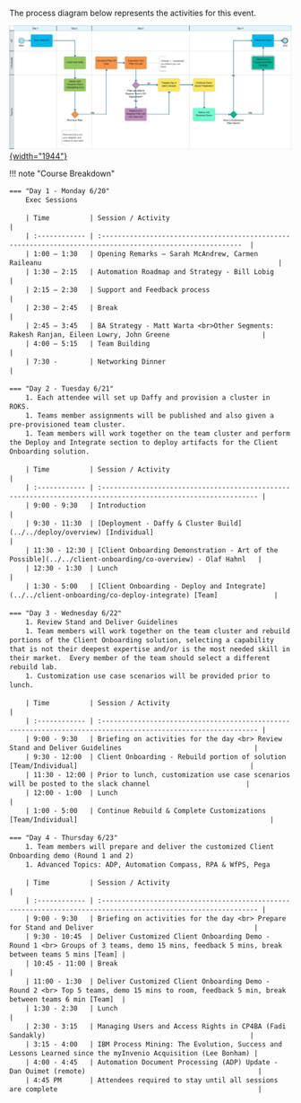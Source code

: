 The process diagram below represents the activities for this event.

<a href="https://ibm.biz/SKOTechAcademyProcess" target="_blank">![See it in Blueworks Live!](../src/images/demo-overview-bwl.png){width="1944"}</a>

!!! note "Course Breakdown"

    === "Day 1 - Monday 6/20"
        Exec Sessions

        | Time          | Session / Activity                                                                                          |
        | :------------ | :---------------------------------------------------------------------------------------------------------  |
        | 1:00 – 1:30   | Opening Remarks – Sarah McAndrew, Carmen Raileanu                                                           |
        | 1:30 – 2:15   | Automation Roadmap and Strategy - Bill Lobig                                                                |
        | 2:15 – 2:30   | Support and Feedback process                                                                                |
        | 2:30 – 2:45   | Break                                                                                                       |
        | 2:45 – 3:45   | BA Strategy - Matt Warta <br>Other Segments: Rakesh Ranjan, Eileen Lowry, John Greene                       |
        | 4:00 – 5:15   | Team Building                                                                                               |
        | 7:30 -        | Networking Dinner                                                                                           |

    === "Day 2 - Tuesday 6/21"
        1. Each attendee will set up Daffy and provision a cluster in ROKS.
        1. Teams member assignments will be published and also given a pre-provisioned team cluster.
        1. Team members will work together on the team cluster and perform the Deploy and Integrate section to deploy artifacts for the Client Onboarding solution.

        | Time          | Session / Activity                                                                                             |
        | :------------ | :------------------------------------------------------------------------------------------------------------- |
        | 9:00 - 9:30   | Introduction                                                                                                |
        | 9:30 - 11:30  | [Deployment - Daffy & Cluster Build](../../deploy/overview) [Individual]                                    |
        | 11:30 - 12:30 | [Client Onboarding Demonstration - Art of the Possible](../../client-onboarding/co-overview) - Olaf Hahnl   |
        | 12:30 - 1:30  | Lunch                                                                                                       |
        | 1:30 - 5:00   | [Client Onboarding - Deploy and Integrate](../../client-onboarding/co-deploy-integrate) [Team]              |

    === "Day 3 - Wednesday 6/22"
        1. Review Stand and Deliver Guidelines
        1. Team members will work together on the team cluster and rebuild portions of the Client Onboarding solution, selecting a capability that is not their deepest expertise and/or is the most needed skill in their market.  Every member of the team should select a different rebuild lab.
        1. Customization use case scenarios will be provided prior to lunch.

        | Time          | Session / Activity                                                                                             |
        | :------------ | :------------------------------------------------------------------------------------------------------------- |
        | 9:00 - 9:30   | Briefing on activities for the day <br> Review Stand and Deliver Guidelines                                 |
        | 9:30 - 12:00  | Client Onboarding - Rebuild portion of solution [Team/Individual]                                           |
        | 11:30 - 12:00 | Prior to lunch, customization use case scenarios will be posted to the slack channel                        |
        | 12:00 - 1:00  | Lunch                                                                                                       |
        | 1:00 - 5:00   | Continue Rebuild & Complete Customizations [Team/Individual]                                                |

    === "Day 4 - Thursday 6/23"
        1. Team members will prepare and deliver the customized Client Onboarding demo (Round 1 and 2)
        1. Advanced Topics: ADP, Automation Compass, RPA & WfPS, Pega

        | Time          | Session / Activity                                                                                             |
        | :------------ | :------------------------------------------------------------------------------------------------------------- |
        | 9:00 - 9:30   | Briefing on activities for the day <br> Prepare for Stand and Deliver                                        |
        | 9:30 - 10:45  | Deliver Customized Client Onboarding Demo - Round 1 <br> Groups of 3 teams, demo 15 mins, feedback 5 mins, break between teams 5 mins [Team] |
        | 10:45 - 11:00 | Break                                                                                                       |
        | 11:00 - 1:30  | Deliver Customized Client Onboarding Demo - Round 2 <br> Top 5 teams, demo 15 mins to room, feedback 5 min, break between teams 6 min [Team]  |
        | 1:30 - 2:30   | Lunch                                                                                                        |
        | 2:30 - 3:15   | Managing Users and Access Rights in CP4BA (Fadi Sandakly)                                                   |
        | 3:15 - 4:00   | IBM Process Mining: The Evolution, Success and Lessons Learned since the myInvenio Acquisition (Lee Bonham) |
        | 4:00 - 4:45   | Automation Document Processing (ADP) Update - Dan Ouimet (remote)                                           |
        | 4:45 PM       | Attendees required to stay until all sessions are complete                                                  |
